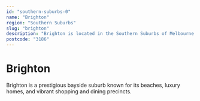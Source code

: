 ```yaml
---
id: "southern-suburbs-0"
name: "Brighton"
region: "Southern Suburbs"
slug: "brighton"
description: "Brighton is located in the Southern Suburbs of Melbourne. Find trusted local plumbers serving this area."
postcode: "3186"
---
```


# Brighton

Brighton is a prestigious bayside suburb known for its beaches, luxury homes, and vibrant shopping and dining precincts. 